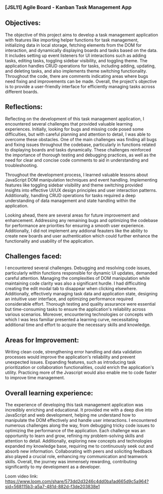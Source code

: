 ### [JSL11] Agile Board - Kanban Task Management App
## Objectives:

The objective of this project aims to develop a task management application with features like importing helper functions for task management, initializing data in local storage, fetching elements from the DOM for interaction, and dynamically displaying boards and tasks based on the data. It includes setting up event listeners for UI interactions such as adding tasks, editing tasks, toggling sidebar visibility, and toggling theme. The application handles CRUD operations for tasks, including adding, updating, and deleting tasks, and also implements theme switching functionality. Throughout the code, there are comments indicating areas where bugs need fixing and improvements can be made. Overall, the project's objective is to provide a user-friendly interface for efficiently managing tasks across different boards.


## Reflections:

Reflecting on the development of this task management application, I encountered several challenges that provided valuable learning experiences. Initially, looking for bugs and missing code posed some difficulties, but with careful planning and attention to detail, I was able to overcome these obstacles. One of the main challenges was finding all bugs and fixing issues throughout the codebase, particularly in functions related to displaying boards and tasks dynamically. These challenges reinforced the importance of thorough testing and debugging practices, as well as the need for clear and concise code comments to aid in understanding and troubleshooting.

Throughout the development process, I learned valuable lessons about JavaScript DOM manipulation techniques and event handling. Implementing features like toggling sidebar visibility and theme switching provided insights into effective UI/UX design principles and user interaction patterns. Additionally, handling CRUD operations for tasks required a deep understanding of data management and state handling within the application.

Looking ahead, there are several areas for future improvement and enhancement. Addressing any remaining bugs and optimizing the codebase for performance are priorities for ensuring a smooth user experience. Additionally, I did not implement any addional feauters like the ability to create new boards and user authentication which could further enhance the functionality and usability of the application.

## Challenges faced:
I encountered several challenges. Debugging and resolving code issues, particularly within functions responsible for dynamic UI updates, demanded careful attention. Managing the complexities of DOM manipulation while maintaining code clarity was also a significant hurdle. I had difficulting creating the edit modal tab to disappear when clicking elsewhere. Additionally, effectively managing task data and application state, designing an intuitive user interface, and optimizing performance required considerable effort. Thorough testing and quality assurance were essential but time-consuming tasks to ensure the application's reliability across various scenarios. Moreover, encountering technologies or concepts with which I was less familiar presented a learning curve, necessitating additional time and effort to acquire the necessary skills and knowledge.

## Areas for Improvement:
Writing clean code, strengthening error handling and data validation processes would improve the application's reliability and prevent unexpected issues. Expanding features, such as introducing task prioritization or collaboration functionalities, could enrich the application's utility. Practicing more of the Jvascript would also enable me to code faster to improve time management.


## Overall learning experience:

The experience of developing this task management application was incredibly enriching and educational. It provided me with a deep dive into JavaScript and web development, helping me understand how to manipulate the DOM effectively and handle user interactions. I encountered numerous challenges along the way, from debugging tricky code issues to optimizing the performance of the application. Each challenge was an opportunity to learn and grow, refining my problem-solving skills and attention to detail. Additionally, exploring new concepts and technologies expanded my knowledge base, requiring me to continuously seek out and absorb new information. Collaborating with peers and soliciting feedback also played a crucial role, enhancing my communication and teamwork skills. Overall, the journey was immensely rewarding, contributing significantly to my development as a developer.


Loom video link: https://www.loom.com/share/573dd2d3246c4dd0ba1ad665d9c5a964?sid=568115b3-a5a7-481d-882d-f3de203838e1
